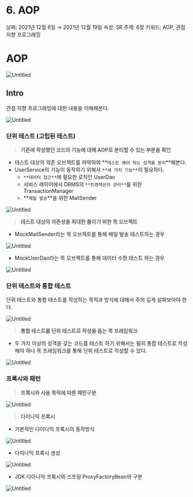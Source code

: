 # 6. AOP

날짜: 2021년 12월 6일 → 2021년 12월 19일 속성: SR 주제: 6장 키워드: AOP, 관점 지향 프로그래밍

# AOP

![Untitled](images/001.jpeg)

## Intro

관점 지향 프로그래밍에 대한 내용을 이해해본다.

![Untitled](images/002.jpeg)

### 단위 테스트 (고립된 테스트)

> **기존에 작성했던 코드의 기능에 대해 AOP로 분리할 수 있는 부분을 확인**


- 테스트 대상의 의존 오브젝트를 파악하여 **`테스트 해야 하는 성격을 분리`**해본다.
- UserService의 기능이 동작하기 위해서 `**세 가지 기능**`이 필요하다.
    - `**데이터 접근**`에 필요한 로직인 UserDao
    - 서비스 레이어에서 DBMS의 `**트랜잭션의 관리**`를 위한 TransactionManager
    - **`메일 발송`**을 위한 MailSender

![Untitled](images/003.jpeg)

> **테스트 대상의 의존성을 최대한 줄이기 위한 목 오브젝트**


- MockMailSender라는 목 오브젝트를 통해 메일 발송 테스트하는 경우

![Untitled](images/004.jpeg)

- MockUserDao라는 목 오브젝트를 통해 데이터 수정 테스트 하는 경우

![Untitled](images/005.jpeg)

### 단위 테스트와 통합 테스트

단위 테스트와 통합 테스트를 작성하는 목적과 방식에 대해서 주의 깊게 살펴보아야 한다.

![Untitled](images/006.jpeg)

> **통합 테스트를 단위 테스트로 작성을 돕는 목 프레임워크**


- 두 가지 이상의 성격을 갖는 코드를 테스트 하기 위해서는 필히 통합 테스트로 작성해야 하나 목 프레임워크를 통해 단위 테스트로 작성할 수 있다.

![Untitled](images/007.jpeg)

### 프록시와 패턴

> **프록시와 사용 목적에 따른 패턴구분**


![Untitled](images/008.jpeg)


> **다이나믹 프록시**

- 기본적인 다이나믹 프록시의 동작방식

![Untitled](images/009.jpeg)

- 다이나믹 프록시 생성

![Untitled](images/010.jpeg)

- JDK 다이나믹 프록시와 스프링 ProxyFactoryBean의 구분

![Untitled](images/011.png)
